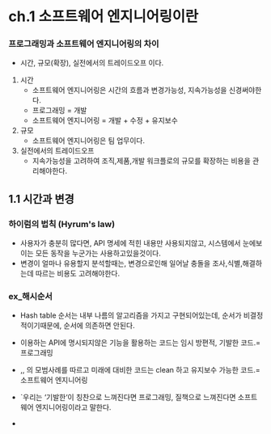 

# ch.1 소프트웨어 엔지니어링이란

### 프로그래밍과 소프트웨어 엔지니어링의 차이
-  시간, 규모(확장), 실전에서의 트레이드오프 이다.
1. 시간 
    - 소프트웨어 엔지니어링은 시간의 흐름과 변경가능성, 지속가능성을 신경써야한다.
    - 프로그래밍 = 개발
    - 소프트웨어 엔지니어링 = 개발 + 수정 + 유지보수 
2. 규모
    - 소프트웨어 엔지니어링은 팀 업무이다. 
3. 실전에서의 트레이드오프
    - 지속가능성을 고려하여 조직,제품,개발 워크플로의 규모를 확장하는 비용을 관리해야한다.
## 1.1 시간과 변경
### 하이럼의 법칙 (Hyrum's law)
- 사용자가 충분히 많다면, API 명세에 적힌 내용만 사용되지않고, 시스템에서 눈에보이는 모든 동작을 누군가는 사용하고있을것이다.
- 변경이 얼마나 유용할지 분석할때는, 변경으로인해 일어날 충돌을 조사,식별,해결하는데 따르는 비용도 고려해야한다.
### ex_해시순서
- Hash table 순서는 내부 나름의 알고리즘을 가지고 구현되어있는데, 순서가 비결정적이기때문에, 순서에 의존하면 안된다.
- 이용하는 API에 명시되지않은 기능을 활용하는 코드는 임시 방편적, 기발한 코드.= 프로그래밍
- ,, 의 모범사례를 따르고 미래에 대비한 코드는 clean 하고 유지보수 가능한 코드.= 소프트웨어 엔지니어링
- `우리는 ‘기발한‘이 칭찬으로 느껴진다면 프로그래밍, 질책으로 느껴진다면 소프트웨어 엔지니어링이라고 말한다.
 
 
- 